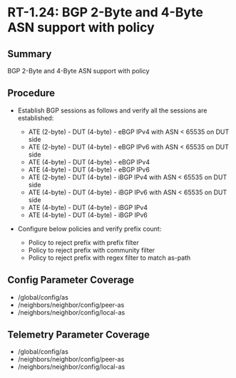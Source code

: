 # RT-1.24: BGP 2-Byte and 4-Byte ASN support with policy

## Summary

BGP 2-Byte and 4-Byte ASN support with policy

## Procedure

*   Establish BGP sessions as follows and verify all the sessions are established:
    *   ATE (2-byte) - DUT (4-byte) - eBGP IPv4 with ASN < 65535 on DUT side
    *   ATE (2-byte) - DUT (4-byte) - eBGP IPv6 with ASN < 65535 on DUT side
    *   ATE (4-byte) - DUT (4-byte) - eBGP IPv4
    *   ATE (4-byte) - DUT (4-byte) - eBGP IPv6
    *   ATE (2-byte) - DUT (4-byte) - iBGP IPv4 with ASN < 65535 on DUT side
    *   ATE (4-byte) - DUT (4-byte) - iBGP IPv6 with ASN < 65535 on DUT side
    *   ATE (4-byte) - DUT (4-byte) - iBGP IPv4
    *   ATE (4-byte) - DUT (4-byte) - iBGP IPv6

*   Configure below policies and verify prefix count:
    *   Policy to reject prefix with prefix filter
    *   Policy to reject prefix with community filter
    *   Policy to reject prefix with regex filter to match as-path

## Config Parameter Coverage

*   /global/config/as
*   /neighbors/neighbor/config/peer-as
*   /neighbors/neighbor/config/local-as

## Telemetry Parameter Coverage

*   /global/config/as
*   /neighbors/neighbor/config/peer-as
*   /neighbors/neighbor/config/local-as
